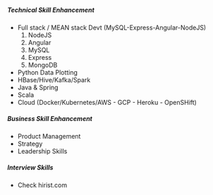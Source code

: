 ##### Technical Skill Enhancement
  * Full stack / MEAN stack Devt (MySQL-Express-Angular-NodeJS)
    1. NodeJS
    2. Angular
    3. MySQL
    4. Express
    5. MongoDB
  * Python Data Plotting
  * HBase/Hive/Kafka/Spark
  * Java & Spring
  * Scala
  * Cloud (Docker/Kubernetes/AWS - GCP - Heroku - OpenSHift)

##### Business Skill Enhancement
  * Product Management
  * Strategy
  * Leadership Skills
  
##### Interview Skills
* Check hirist.com